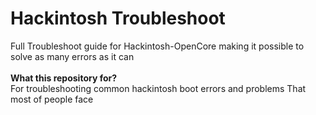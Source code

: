 # Hackintosh Troubleshoot
Full Troubleshoot guide for Hackintosh-OpenCore making it possible to solve as many errors as it can
<br><br>
**What this repository for?** <br>
For troubleshooting common hackintosh boot errors and problems That most of people face



